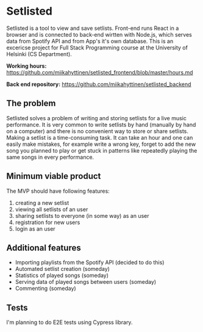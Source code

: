 # Setlisted

Setlisted is a tool to view and save setlists. Front-end runs React in a browser and is connected to back-end wirtten with Node.js, which serves data from Spotify API and from App's it's own database. This is an excericse project for Full Stack Programming course at the University of Helsinki (CS Department).

**Working hours:** https://github.com/miikahyttinen/setlisted_frontend/blob/master/hours.md

**Back end repository:** https://github.com/miikahyttinen/setlisted_backend

## The problem

Setlisted solves a problem of writing and storing setlists for a live music performance. It is very common to write setlists by hand (manually by hand on a computer) and there is no convenient way to store or share setlists. Making a setlist is a time-consuming task. It can take an hour and one can easily make mistakes, for example write a wrong key, forget to add the new song you planned to play or get stuck in patterns like repeatedly playing the same songs in every performance.

## Minimum viable product

The MVP should have following features:

1. creating a new setlist
2. viewing all setlists of an user
3. sharing setlists to everyone (in some way) as an user
4. registration for new users
5. login as an user

## Additional features

- Importing playlists from the Spotify API (decided to do this)
- Automated setlist creation (someday)
- Statistics of played songs (someday)
- Serving data of played songs between users (someday)
- Commenting (someday)

## Tests

I'm planning to do E2E tests using Cypress library.

